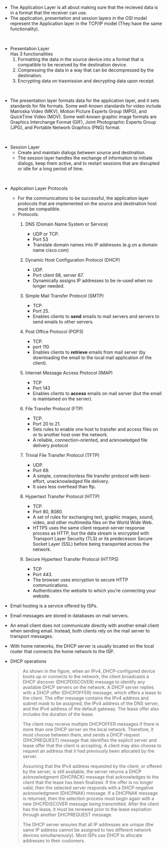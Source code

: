 * The Application Layer is all about making sure that the recieved data is in a format that the receiver can use.  
* The application, presentation and session layers in the OSI model represent the Application layer in the TCP/IP model (They have the same functionality).

<br/>

* Presentation Layer  
  Has 3 functionalities  
    1. Formatting the data in the source device into a format that is compatible to be received by the destination device.
    2. Compressing the data in a way that can be decompressed by the destination.
    3. Encrypting data on trasmission and decrypting data upon receipt. 

<br/>

* The presentation layer formats data for the application layer, and it sets standards for file formats. Some well-known standards for video include Matroska Video (MKV), Motion Picture Experts Group (MPG), and QuickTime Video (MOV). Some well-known graphic image formats are Graphics Interchange Format (GIF), Joint Photographic Experts Group (JPG), and Portable Network Graphics (PNG) format.  

<br/>

* Session Layer  
  * Create and maintain dialogs between source and destination.
  * The session layer handles the exchange of information to initiate dialogs, keep them active, and to restart sessions that are disrupted or idle for a long period of time.  

<br/>

* Application Layer Protocols  
  * For the communications to be successful, the application layer protocols that are implemented on the source and destination host must be compatible.
  * Protocols:
    1. DNS (Domain Name System or Service)  
       * UDP or TCP.
       * Port 53
       * Translate domain names into IP addresses (e.g.on a domain name cisco.com)  
  
    2. Dynamic Host Configuration Protocol (DHCP)  
       * UDP.
       * Port client 68, server 67.
       * Dynamically assigns IP addresses to be re-used when no longer needed.  
  
    3. Simple Mail Transfer Protocol (SMTP)  
       * TCP.
       * Port 25.
       * Enables clients to **send** emails to mail servers and servers to send emails to other servers. 
  
    4. Post Office Protocol (POP3)  
       * TCP.
       * port 110 
       * Enables clients to **retrieve** emails from mail server (by downloading the email to the local mail application of the client).  

    5. Internet Message Access Protocol (IMAP)  
       * TCP
       * Port 143 
       * Enables clients to **access** emails on mail server (but the email is maintained on the server).  

    6. File Transfer Protocol (FTP)
       * TCP.
       * Port 20 to 21.
       * Sets rules to enable one host to transfer and access files on or to another host over the network.  
       * A reliable, connection-oriented, and acknowledged file delivery protocol

    7. Trivial File Transfer Protocol (TFTP)  
       * UDP.
       * Port 69.
       * A simple, connectionless file transfer protocol with best-effort, unacknowledged file delivery. 
       * It uses less overhead than ftp. 

    8. Hypertext Transfer Protocol (HTTP)  
       * TCP.
       * Port 80, 8080.
       * A set of rules for exchanging text, graphic images, sound, video, and other multimedia files on the World Wide Web.  
       * HTTPS uses the same client request-server response process as HTTP, but the data stream is encrypted with Transport Layer Security (TLS) or its predecessor Secure Socket Layer (SSL) before being transported across the network.

    9. Secure Hypertext Transfer Protocol (HTTPS)  
       * TCP
       * Port 443.
       * The browser uses encryption to secure HTTP communications.
       * Authenticates the website to which you're connecting your website.  

* Email hosting is a service offered by ISPs.
* Email messages are stored in databases on mail servers. 
* An email client does not communicate directly with another email client when sending email. Instead, both clients rely on the mail server to transport messages.

* With home networks, the DHCP server is usually located on the local router that connects the home network to the ISP.  
* DHCP operations  
    <blockquote> 
    As shown in the figure, when an IPv4, DHCP-configured device boots up or connects to the network, the client broadcasts a DHCP discover (DHCPDISCOVER) message to identify any available DHCP servers on the network. A DHCP server replies with a DHCP offer (DHCPOFFER) message, which offers a lease to the client. The offer message contains the IPv4 address and subnet mask to be assigned, the IPv4 address of the DNS server, and the IPv4 address of the default gateway. The lease offer also includes the duration of the lease.


    The client may receive multiple DHCPOFFER messages if there is more than one DHCP server on the local network. Therefore, it must choose between them, and sends a DHCP request (DHCPREQUEST) message that identifies the explicit server and lease offer that the client is accepting. A client may also choose to request an address that it had previously been allocated by the server.

    Assuming that the IPv4 address requested by the client, or offered by the server, is still available, the server returns a DHCP acknowledgment (DHCPACK) message that acknowledges to the client that the lease has been finalized. If the offer is no longer valid, then the selected server responds with a DHCP negative acknowledgment (DHCPNAK) message. If a DHCPNAK message is returned, then the selection process must begin again with a new DHCPDISCOVER message being transmitted. After the client has the lease, it must be renewed prior to the lease expiration through another DHCPREQUEST message.

    The DHCP server ensures that all IP addresses are unique (the same IP address cannot be assigned to two different network devices simultaneously). Most ISPs use DHCP to allocate addresses to their customers.
    </blockquote>